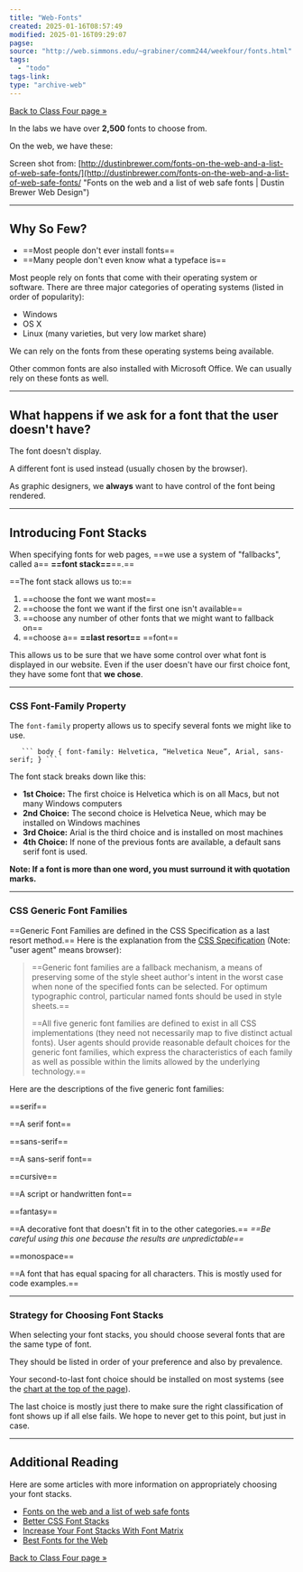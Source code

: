 ```yaml
---
title: "Web-Fonts"
created: 2025-01-16T08:57:49
modified: 2025-01-16T09:29:07
pagse:
source: "http://web.simmons.edu/~grabiner/comm244/weekfour/fonts.html"
tags:
  - "todo"
tags-link:
type: "archive-web"
---
```


[Back to Class Four page »](http://web.simmons.edu/~grabiner/comm244/class4.html)

In the labs we have over **2,500** fonts to choose from.

On the web, we have these:

Screen shot from: [http://dustinbrewer.com/fonts-on-the-web-and-a-list-of-web-safe-fonts/](http://dustinbrewer.com/fonts-on-the-web-and-a-list-of-web-safe-fonts/ "Fonts on the web and a list of web safe fonts | Dustin Brewer Web Design")

---

## Why So Few?

- ==Most people don't ever install fonts==
- ==Many people don't even know what a typeface is==

Most people rely on fonts that come with their operating system or software. There are three major categories of operating systems (listed in order of popularity):

- Windows
- OS X
- Linux (many varieties, but very low market share)

We can rely on the fonts from these operating systems being available.

Other common fonts are also installed with Microsoft Office. We can usually rely on these fonts as well.

---

## What happens if we ask for a font that the user doesn't have?

The font doesn't display.

A different font is used instead (usually chosen by the browser).

As graphic designers, we **always** want to have control of the font being rendered.

---

## Introducing Font Stacks

When specifying fonts for web pages, ==we use a system of "fallbacks", called a== **==font stack==**==.==

==The font stack allows us to:==

1. ==choose the font we want most==
2. ==choose the font we want if the first one isn't available==
3. ==choose any number of other fonts that we might want to fallback on==
4. ==choose a== **==last resort==** ==font==

This allows us to be sure that we have some control over what font is displayed in our website. Even if the user doesn't have our first choice font, they have some font that **we chose**.

---

### CSS Font-Family Property

The `font-family` property allows us to specify several fonts we might like to use.

`    ``` body { font-family: Helvetica, “Helvetica Neue”, Arial, sans-serif; } ```  `

The font stack breaks down like this:

- **1st Choice:** The first choice is Helvetica which is on all Macs, but not many Windows computers
- **2nd Choice:** The second choice is Helvetica Neue, which may be installed on Windows machines
- **3rd Choice:** Arial is the third choice and is installed on most machines
- **4th Choice:** If none of the previous fonts are available, a default sans serif font is used.

**Note: If a font is more than one word, you must surround it with quotation marks.**

---

### CSS Generic Font Families

==Generic Font Families are defined in the CSS Specification as a last resort method.== Here is the explanation from the [CSS Specification](http://www.w3.org/TR/CSS2/fonts.html#generic-font-families "Fonts") (Note: "user agent" means browser):

> ==Generic font families are a fallback mechanism, a means of preserving some of the style sheet author's intent in the worst case when none of the specified fonts can be selected. For optimum typographic control, particular named fonts should be used in style sheets.==
>
> ==All five generic font families are defined to exist in all CSS implementations (they need not necessarily map to five distinct actual fonts). User agents should provide reasonable default choices for the generic font families, which express the characteristics of each family as well as possible within the limits allowed by the underlying technology.==

Here are the descriptions of the five generic font families:

==serif==

==A serif font==

==sans-serif==

==A sans-serif font==

==cursive==

==A script or handwritten font==

==fantasy==

==A decorative font that doesn't fit in to the other categories.== *==Be careful using this one because the results are unpredictable==*

==monospace==

==A font that has equal spacing for all characters. This is mostly used for code examples.==

---

### Strategy for Choosing Font Stacks

When selecting your font stacks, you should choose several fonts that are the same type of font.

They should be listed in order of your preference and also by prevalence.

Your second-to-last font choice should be installed on most systems (see the [chart at the top of the page](#web-safe-list)).

The last choice is mostly just there to make sure the right classification of font shows up if all else fails. We hope to never get to this point, but just in case.

---

## Additional Reading

Here are some articles with more information on appropriately choosing your font stacks.

- [Fonts on the web and a list of web safe fonts](http://dustinbrewer.com/fonts-on-the-web-and-a-list-of-web-safe-fonts/ "Fonts on the web and a list of web safe fonts | Dustin Brewer Web Design")
- [Better CSS Font Stacks](http://unitinteractive.com/blog/2008/06/26/better-css-font-stacks/ "Better CSS Font Stacks | Unit Verse")
- [Increase Your Font Stacks With Font Matrix](http://24ways.org/2007/increase-your-font-stacks-with-font-matrix "24 ways: Increase Your Font Stacks With Font Matrix")
- [Best Fonts for the Web](http://www.kathymarks.com/archives/2006/11/best_fonts_for_the_web_1.html "Best Fonts for the Web | KathyMarks.com")

[Back to Class Four page »](http://web.simmons.edu/~grabiner/comm244/class4.html)
